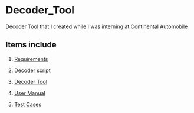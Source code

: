 # Decoder_Tool

Decoder Tool that I created while I was interning at Continental Automobile 

## Items include
1. [Requirements](/Requirements.xlsx)

2. [Decoder script](/decoder.py)
3. [Decoder Tool](/Decoder.exe)
4. [User Manual]()
5. [Test Cases]()

